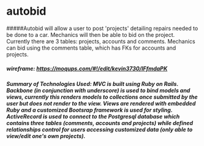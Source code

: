 # autobid

#####Autobid will allow a user to post 'projects' detailing repairs needed to be done to a car. Mechanics will then be able to bid on the project. Currently there are 3 tables: projects, accounts and comments. Mechanics can bid using the comments  table, which has FKs for accounts and projects.

##### wireframe: https://moqups.com/#!/edit/kevin3730/lFfmdaPK

##### Summary of Technologies Used: MVC is built using Ruby on Rails. Backbone (in conjunction with underscore) is used to bind models and views, currently this renders models to collections once submitted by the user but does not render to the view. Views are rendered with embedded Ruby and a customized Bootsrap framework is used for styling. ActiveRecord is used to connect to the Postgresql database which contains three tables (comments, accounts and projects) while defined relationships control for users accessing customized data (only able to view/edit one's own projects).
